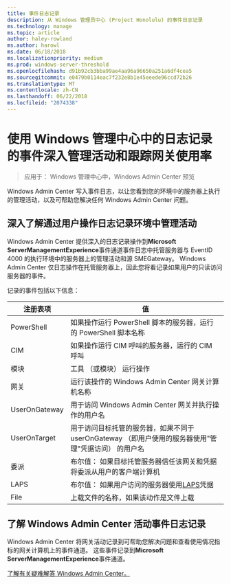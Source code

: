 ```yaml
---
title: 事件日志记录
description: 从 Windows 管理员中心 (Project Honolulu) 的事件日志记录
ms.technology: manage
ms.topic: article
author: haley-rowland
ms.author: harowl
ms.date: 06/18/2018
ms.localizationpriority: medium
ms.prod: windows-server-threshold
ms.openlocfilehash: d91b92cb3bba99ae4aa96a96650a251a6df4cea5
ms.sourcegitcommit: e0479b0114eac7f232e8b1e45eeede96ccd72b26
ms.translationtype: MT
ms.contentlocale: zh-CN
ms.lasthandoff: 06/22/2018
ms.locfileid: "2074338"
---
```

# <a name="use-event-logging-in-windows-admin-center-to-gain-insight-into-management-activities-and-track-gateway-usage"></a>使用 Windows 管理中心中的日志记录的事件深入管理活动和跟踪网关使用率

>应用于： Windows 管理中心中，Windows Admin Center 预览

Windows Admin Center 写入事件日志，以让您看到您的环境中的服务器上执行的管理活动，以及可帮助您解决任何 Windows Admin Center 问题。

## <a name="gain-insight-into-management-activities-in-your-environment-through-user-action-logging"></a>深入了解通过用户操作日志记录环境中管理活动

Windows Admin Center 提供深入的日志记录操作到**Microsoft ServerManagementExperience**事件通道事件日志中托管服务器与 EventID 4000 的执行环境中的服务器上的管理活动和源 SMEGateway。 Windows Admin Center 仅日志操作在托管服务器上，因此您将看记录如果用户的只读访问服务器的事件。

记录的事件包括以下信息：

| 注册表项           | 值                                                                                              |
|---------------|----------------------------------------------------------------------------------------------------|
| PowerShell    | 如果操作运行 PowerShell 脚本的服务器，运行的 PowerShell 脚本名称 |
| CIM           | 如果操作运行 CIM 呼叫的服务器，运行的 CIM 呼叫                        |
| 模块        | 工具 （或模块） 运行操作                                                     |
| 网关       | 运行该操作的 Windows Admin Center 网关计算机名称                     |
| UserOnGateway | 用于访问 Windows Admin Center 网关并执行操作的用户名                    |
| UserOnTarget  | 用于访问目标托管的服务器，如果不同于 userOnGateway （即用户使用的服务器使用"管理"凭据访问） 的用户名 |
| 委派    | 布尔值： 如果目标托管服务器信任该网关和凭据将委派从用户的客户端计算机             |
| LAPS          | 布尔值： 如果用户访问的服务器使用[LAPS](https://technet.microsoft.com/mt227395.aspx)凭据                          |
| File          | 上载文件的名称，如果该动作是文件上载                                |

## <a name="learn-about-windows-admin-center-activity-with-event-logging"></a>了解 Windows Admin Center 活动事件日志记录

Windows Admin Center 将网关活动记录到可帮助您解决问题和查看使用情况指标的网关计算机上的事件通道。 这些事件记录到**Microsoft ServerManagementExperience**事件通道。

[了解有关疑难解答 Windows Admin Center。](troubleshooting.md)
